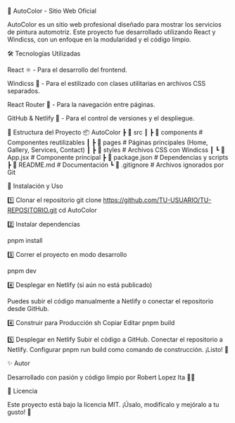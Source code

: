 🚗 AutoColor - Sitio Web Oficial

AutoColor es un sitio web profesional diseñado para mostrar los servicios de pintura automotriz.
Este proyecto fue desarrollado utilizando React y Windicss, con un enfoque en la modularidad y el código limpio.

🛠 Tecnologías Utilizadas

React ⚛️ - Para el desarrollo del frontend.

Windicss 🎨 - Para el estilizado con clases utilitarias en archivos CSS separados.

React Router 🔀 - Para la navegación entre páginas.

GitHub & Netlify 🚀 - Para el control de versiones y el despliegue.

📂 Estructura del Proyecto
📦 AutoColor
 ┣ 📂 src
 ┃ ┣ 📂 components  # Componentes reutilizables
 ┃ ┣ 📂 pages        # Páginas principales (Home, Gallery, Services, Contact)
 ┃ ┣ 📂 styles       # Archivos CSS con Windicss
 ┃ ┗ 📜 App.jsx      # Componente principal
 ┣ 📜 package.json   # Dependencias y scripts
 ┣ 📜 README.md      # Documentación
 ┗ 📜 .gitignore     # Archivos ignorados por Git

 🚀 Instalación y Uso

1️⃣ Clonar el repositorio
git clone https://github.com/TU-USUARIO/TU-REPOSITORIO.git
cd AutoColor

2️⃣ Instalar dependencias

pnpm install

3️⃣ Correr el proyecto en modo desarrollo

pnpm dev

4️⃣ Desplegar en Netlify (si aún no está publicado)

Puedes subir el código manualmente a Netlify o conectar el repositorio desde GitHub.

4️⃣ Construir para Producción
sh
Copiar
Editar
pnpm build

5️⃣ Desplegar en Netlify
Subir el código a GitHub.
Conectar el repositorio a Netlify.
Configurar pnpm run build como comando de construcción.
¡Listo! 🚀

✨ Autor

Desarrollado con pasión y código limpio por Robert Lopez Ita 🚀🔥

📄 Licencia

Este proyecto está bajo la licencia MIT. ¡Úsalo, modifícalo y mejóralo a tu gusto! 🎨



